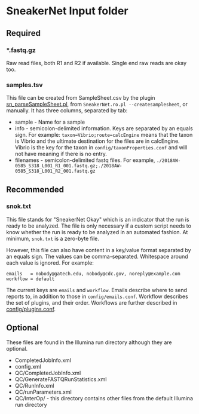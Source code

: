 # SneakerNet Input folder

## Required

### \*.fastq.gz

Raw read files, both R1 and R2 if available. Single end raw reads are okay too.

### samples.tsv

This file can be created from SampleSheet.csv by the plugin [sn_parseSampleSheet.pl](../docs/plugins/sn_parseSampleSheet.pl.md), from `SneakerNet.ro.pl --createsamplesheet`, or manually.
It has three columns, separated by tab: 

* sample - Name for a sample
* info - semicolon-delimited information. Keys are separated by an equals sign. For example: `taxon=Vibrio;route=calcEngine` means that the taxon is Vibrio and the ultimate destination for the files are in calcEngine. Vibrio is the key for the taxon in `config/taxonProperties.conf` and will not have meaning if there is no entry.
* filenames - semicolon-delimited fastq files. For example, `./2018AW-0585_S318_L001_R1_001.fastq.gz;./2018AW-0585_S318_L001_R2_001.fastq.gz`

## Recommended

### snok.txt

This file stands for "SneakerNet Okay" which is an indicator that the run is ready to be analyzed.
The file is only necessary if a custom script needs to know whether the run is ready to be analyzed in an automated fashion.
At minimum, `snok.txt` is a zero-byte file.

However, this file can also have content in a key/value format separated by an equals sign.
The values can be comma-separated. Whitespace around each value is ignored.  For example:

    emails   = nobody@gatech.edu, nobody@cdc.gov, noreply@example.com
    workflow = default

The current keys are `emails` and `workflow`.
Emails describe where to send reports to, in addition to those in `config/emails.conf`.
Workflow describes the set of plugins, and their order.
Workflows are further described in [config/plugins.conf](PLUGINS.md).

## Optional

These files are found in the Illumina run directory although they are optional.

* CompletedJobInfo.xml
* config.xml
* QC/CompletedJobInfo.xml
* QC/GenerateFASTQRunStatistics.xml
* QC/RunInfo.xml
* QC/runParameters.xml
* QC/InterOp/ - this directory contains other files from the default Illumina run directory

